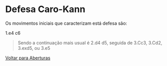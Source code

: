 # Defesa Caro-Kann

Os movimentos iniciais que caracterizam está defesa são:

1.e4 c6



> Sendo a continuação mais usual é 2.d4 d5, seguida de 3.Cc3, 3.Cd2, 3.exd5, ou 3.e5



[Voltar para Aberturas](https://github.com/rafaelmeneghini/dio-projeto-desafio-git-github/blob/a70e3108194fcc14f1b1fa12d20f4b4db8389a0a/README.md)

